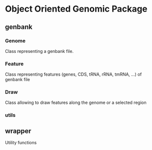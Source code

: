 # Object Oriented Genomic Package

## genbank
### Genome
Class representing a genbank file.
### Feature
Class representing features (genes, CDS, tRNA, rRNA, tmRNA, ...) of genbank file
### Draw
Class allowing to draw features along the genome or a selected region
### utils

## wrapper
Utility functions

